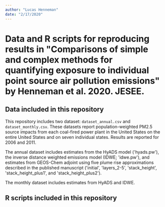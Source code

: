 ```yaml
---
author: "Lucas Henneman"
date: "2/17/2020"
---
```


# Data and R scripts for reproducing results in "Comparisons of simple and complex methods for quantifying exposure to individual point source air pollution emissions" by Henneman et al. 2020. JESEE.

## Data included in this repository

This repository includes two dataset: `dataset_annual.csv` and `dataset_monthly.csv`. These datasets report  population-weighted PM2.5 source impacts from each coal-fired power plant in the United States on the entire United States and on seven individual states. Results are reported for 2006 and 2011.

The annual dataset includes estimates from the HyADS model ('hyads.pw'), the inverse distance weighted emissions model (IDWE; 'idwe.pw'), and estimates from GEOS-Chem adjoint using five plume rise approximations described in the published manuscript ('initial',	'layers_2-5',	'stack_height',	'stack_height_plus1',	and 'stack_height_plus2'). 

The monthly dataset includes estimates from HyADS and IDWE.


## R scripts included in this repository

